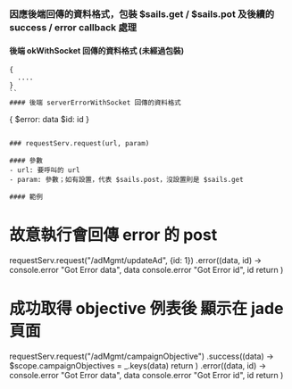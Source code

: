 ### 因應後端回傳的資料格式，包裝 $sails.get / $sails.pot 及後續的 success / error callback 處理

#### 後端 okWithSocket 回傳的資料格式 (未經過包裝)
```
{
  ....
}
``
#### 後端 serverErrorWithSocket 回傳的資料格式
```
{
  $error: data
  $id: id
}
```

### requestServ.request(url, param)

#### 參數
- url: 要呼叫的 url
- param: 參數；如有設置，代表 $sails.post，沒設置則是 $sails.get

#### 範例
```
# 故意執行會回傳 error 的 post
requestServ.request("/adMgmt/updateAd", {id: 1})
.error((data, id) ->
  console.error "Got Error data", data
  console.error "Got Error id", id
  return
)

# 成功取得 objective 例表後 顯示在 jade 頁面
requestServ.request("/adMgmt/campaignObjective")
.success((data) ->
  $scope.campaignObjectives = _.keys(data)
  return
)
.error((data, id) ->
  console.error "Got Error data", data
  console.error "Got Error id", id
  return
)
```
